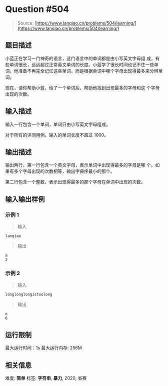 # Question #504

> Source: [https://www.lanqiao.cn/problems/504/learning/](https://www.lanqiao.cn/problems/504/learning/)

## 题目描述

小蓝正在学习一门神奇的语言，这门语言中的单词都是由小写英文字母组 成，有些单词很长，远远超过正常英文单词的长度。小蓝学了很长时间也记不住一些单词，他准备不再完全记忆这些单词，而是根据单词中哪个字母出现得最多来分辨单词。

现在，请你帮助小蓝，给了一个单词后，帮助他找到出现最多的字母和这 个字母出现的次数。

## 输入描述

输入一行包含一个单词，单词只由小写英文字母组成。

对于所有的评测用例，输入的单词长度不超过 1000。

## 输出描述

输出两行，第一行包含一个英文字母，表示单词中出现得最多的字母是哪 个。如果有多个字母出现的次数相等，输出字典序最小的那个。

第二行包含一个整数，表示出现得最多的那个字母在单词中出现的次数。

## 输入输出样例

### 示例 1

> 输入

    lanqiao

> 输出

    a
    2

### 示例 2

> 输入

    longlonglongistoolong

> 输出

    o
    6

## 运行限制

最大运行时间：1s
最大运行内存: 256M

## 相关信息

难度: **简单**
标签: **字符串**, **暴力**, 2020, 省赛